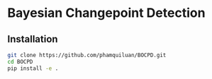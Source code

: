 

Bayesian Changepoint Detection
==============================

## Installation

```bash
git clone https://github.com/phamquiluan/BOCPD.git
cd BOCPD
pip install -e .
```
